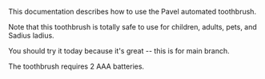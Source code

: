 This documentation describes how to use the Pavel automated toothbrush.

Note that this toothbrush is totally safe to use for children, adults, pets, and Sadius ladius.

You should try it today because it's great -- this is for main branch.

The toothbrush requires 2 AAA batteries.